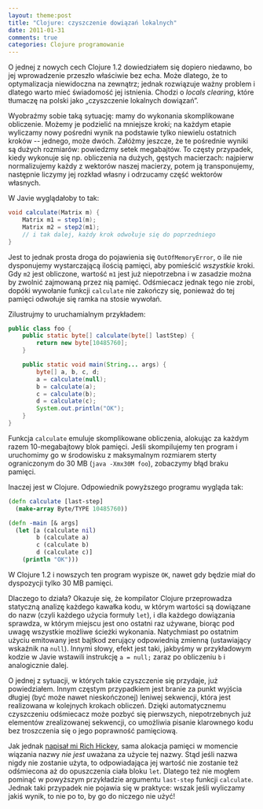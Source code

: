 ```yaml
---
layout: theme:post
title: "Clojure: czyszczenie dowiązań lokalnych"
date: 2011-01-31
comments: true
categories: Clojure programowanie
---
```


O jednej z nowych cech Clojure 1.2 dowiedziałem się dopiero niedawno,
bo jej wprowadzenie przeszło właściwie bez echa. Może dlatego, że to
optymalizacja niewidoczna na zewnątrz; jednak rozwiązuje ważny problem
i dlatego warto mieć świadomość jej istnienia. Chodzi o
_locals clearing_, które tłumaczę na polski jako „czyszczenie lokalnych
dowiązań”.

Wyobraźmy sobie taką sytuację: mamy do wykonania skomplikowane
obliczenie. Możemy je podzielić na mniejsze kroki; na każdym etapie
wyliczamy nowy pośredni wynik na podstawie tylko niewielu ostatnich
kroków -- jednego, może dwóch. Załóżmy jeszcze, że te pośrednie wyniki
są dużych rozmiarów: powiedzmy setek megabajtów. To częsty przypadek,
kiedy wykonuje się np. obliczenia na dużych, gęstych macierzach:
najpierw normalizujemy każdy z wektorów naszej macierzy, potem ją
transponujemy, następnie liczymy jej rozkład własny i odrzucamy część
wektorów własnych.

W Javie wyglądałoby to tak:

``` java
void calculate(Matrix m) {
    Matrix m1 = step1(m);
    Matrix m2 = step2(m1);
    // i tak dalej, każdy krok odwołuje się do poprzedniego
}
```

Jest to jednak prosta droga do pojawienia się `OutOfMemoryError`, o
ile nie dysponujemy wystarczającą ilością pamięci, aby pomieścić
_wszystkie_ kroki. Gdy `m2` jest obliczone, wartość `m1` jest już
niepotrzebna i w zasadzie można by zwolnić zajmowaną przez nią
pamięć. Odśmiecacz jednak tego nie zrobi, dopóki wywołanie funkcji
`calculate` nie zakończy się, ponieważ do tej pamięci odwołuje się
ramka na stosie wywołań.

Zilustrujmy to uruchamialnym przykładem:

``` java
public class foo {
    public static byte[] calculate(byte[] lastStep) {
        return new byte[10485760];
    }

    public static void main(String... args) {
        byte[] a, b, c, d;
        a = calculate(null);
        b = calculate(a);
        c = calculate(b);
        d = calculate(c);
        System.out.println("OK");
    }
}
```

Funkcja `calculate` emuluje skomplikowane obliczenia, alokując za
każdym razem 10-megabajtowy blok pamięci. Jeśli skompilujemy ten
program i uruchomimy go w środowisku z maksymalnym rozmiarem sterty
ograniczonym do 30 MB (`java -Xmx30M foo`), zobaczymy błąd braku
pamięci.

Inaczej jest w Clojure. Odpowiednik powyższego programu wygląda tak:

``` clojure
(defn calculate [last-step]
  (make-array Byte/TYPE 10485760))

(defn -main [& args]
  (let [a (calculate nil)
        b (calculate a)
        c (calculate b)
        d (calculate c)]
    (println "OK")))
```

W Clojure 1.2 i nowszych ten program wypisze `OK`, nawet gdy będzie miał
do dyspozycji tylko 30 MB pamięci.

Dlaczego to działa? Okazuje się, że kompilator Clojure przeprowadza
statyczną analizę każdego kawałka kodu, w którym wartości są dowiązane
do nazw (czyli każdego użycia formuły `let`), i dla każdego dowiązania
sprawdza, w którym miejscu jest ono ostatni raz używane, biorąc pod
uwagę wszystkie możliwe ścieżki wykonania. Natychmiast po ostatnim
użyciu emitowany jest bajtkod zerujący odpowiednią zmienną
(ustawiający wskaźnik na `null`). Innymi słowy, efekt jest taki,
jakbyśmy w przykładowym kodzie w Javie wstawili instrukcję `a = null;`
zaraz po obliczeniu `b` i analogicznie dalej.

O jednej z sytuacji, w których takie czyszczenie się przydaje, już
powiedziałem. Innym częstym przypadkiem jest branie za punkt wyjścia
długiej (być może nawet nieskończonej) leniwej sekwencji, która jest
realizowana w kolejnych krokach obliczeń. Dzięki automatycznemu
czyszczeniu odśmiecacz może pozbyć się pierwszych, niepotrzebnych już
elementów zrealizowanej sekwencji, co umożliwia pisanie klarownego
kodu bez troszczenia się o jego poprawność pamięciową.

Jak jednak [napisał mi Rich Hickey][1], sama alokacja pamięci w
momencie wiązania nazwy _nie jest_ uważana za użycie tej nazwy. Stąd
jeśli nazwa nigdy nie zostanie użyta, to odpowiadająca jej wartość nie
zostanie też odśmiecona aż do opuszczenia ciała bloku `let`. Dlatego
też nie mogłem pominąć w powyższym przykładzie argumentu `last-step`
funkcji `calculate`.  Jednak taki przypadek nie pojawia się w
praktyce: wszak jeśli wyliczamy jakiś wynik, to nie po to, by go do
niczego nie użyć!

 [1]: https://groups.google.com/d/msg/clojure/Xmu3pUMgiJk/Lx1Sq462h4wJ
